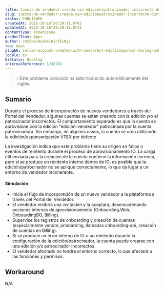 ```yaml
---
title: Cuenta de vendedor creada con edición/patrocinador incorrecto durante la incorporación
slug: cuenta-de-vendedor-creada-con-edicionpatrocinador-incorrecto-durante-la-incorporacion
status: PUBLISHED
createdAt: 2025-10-16T20:59:11.874Z
updatedAt: 2025-10-16T20:59:11.874Z
contentType: knownIssue
productTeam: Apps
author: 2mXZkbi0oi061KicTExNjo
tag: Apps
slugEN: seller-account-created-with-incorrect-editionsponsor-during-onboarding
locale: es
kiStatus: Backlog
internalReference: 1238783
---
```


>ℹ️ Este problema conocido ha sido traducido automáticamente del inglés.

## Sumario


Durante el proceso de incorporación de nuevos vendedores a través del Portal del Vendedor, algunas cuentas se están creando con la edición y/o el patrocinador incorrectos. El comportamiento esperado es que la cuenta se aprovisione con la edición "edición-vendedor" patrocinada por la cuenta patrocinadora. Sin embargo, en algunos casos, la cuenta se crea utilizando la edición/esponsorización VTEX por defecto.

La investigación indica que este problema tiene su origen en fallos o eventos de reintento durante el proceso de aprovisionamiento IO. La carga útil enviada para la creación de la cuenta contiene la información correcta, pero si se produce un reintento interno dentro de IO, es posible que la edición/patrocinador no se aplique correctamente, lo que da lugar a un entorno de vendedor incoherente.


#### Simulación



- Inicie el flujo de incorporación de un nuevo vendedor a la plataforma a través del Portal del Vendedor.
- El vendedor recibirá una invitación y la aceptará, desencadenando acciones internas de aprovisionamiento (Onboarding.Web, OnboardingBO, Billing).
- Supervise los registros de onboarding y creación de cuentas (especialmente vendor_onboarding, llamadas onboarding-api, creación de cuentas en Billing).
- Si se produce un error interno de IO o un reintento durante la configuración de la edición/patrocinador, la cuenta puede crearse con una edición y/o patrocinador incorrectos.
- El vendedor afectado no tendrá el entorno correcto, lo que afectará a las funciones y permisos.

## Workaround


N/A



